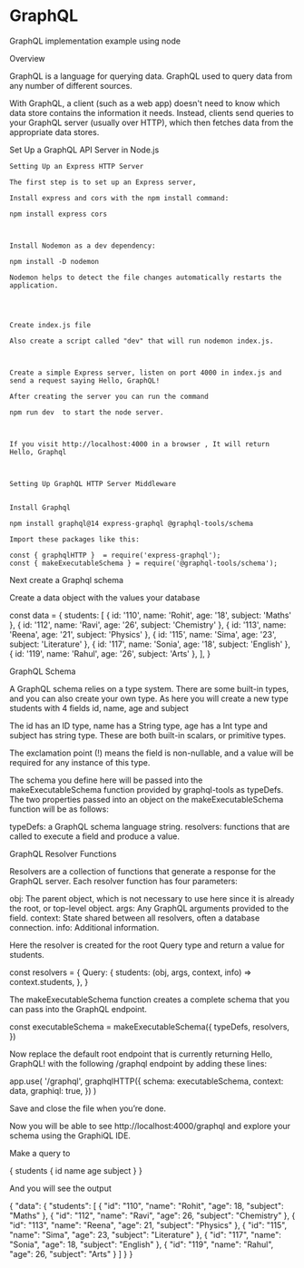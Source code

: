 # GraphQL
GraphQL implementation example using node 


Overview 

GraphQL is a language for querying data.  GraphQL used to query data from any number of different sources.

With GraphQL, a client (such as a web app) doesn't need to know which data store contains the information it needs. Instead, clients send queries to your GraphQL server (usually over HTTP), which then fetches data from the appropriate data stores.



Set Up a GraphQL API Server in Node.js 


    Setting Up an Express HTTP Server  

    The first step is to set up an Express server, 

    Install express and cors with the npm install command:

    npm install express cors



    Install Nodemon as a dev dependency:

    npm install -D nodemon

    Nodemon helps to detect the file changes automatically restarts the application. 




    Create index.js file

    Also create a script called "dev" that will run nodemon index.js. 



    Create a simple Express server, listen on port 4000 in index.js and send a request saying Hello, GraphQL!

    After creating the server you can run the command 
 
    npm run dev  to start the node server.
    


    If you visit http://localhost:4000 in a browser , It will return Hello, Graphql



    Setting Up GraphQL HTTP Server Middleware
   

    Install Graphql 

    npm install graphql@14 express-graphql @graphql-tools/schema  

    Import these packages like this: 

    const { graphqlHTTP }  = require('express-graphql');
    const { makeExecutableSchema } = require('@graphql-tools/schema'); 




   Next create a Graphql schema 

   Create a data object with the values your database 

   const data = {
  students: [
    { id: '110', name: 'Rohit', age: '18', subject: 'Maths' },
    { id: '112', name: 'Ravi', age: '26', subject: 'Chemistry' },
    { id: '113', name: 'Reena', age: '21', subject: 'Physics' },
    { id: '115', name: 'Sima', age: '23', subject: 'Literature' },
    { id: '117', name: 'Sonia', age: '18', subject: 'English' },
    { id: '119', name: 'Rahul', age: '26', subject: 'Arts' },
  ],
}  


GraphQL Schema 

A GraphQL schema relies on a type system. There are some built-in types, and you can also create your own type. As here you will create a new type students with 4 fields id, name, age and subject

The id has an ID type, name has a String type, age has a Int type and subject has string type. These are both built-in scalars, or primitive types. 

The exclamation point (!) means the field is non-nullable, and a value will be required for any instance of this type.


The schema you define here will be passed into the makeExecutableSchema function provided by graphql-tools as typeDefs. The two properties passed into an object on the makeExecutableSchema function will be as follows:

typeDefs: a GraphQL schema language string.
resolvers: functions that are called to execute a field and produce a value.




GraphQL Resolver Functions


Resolvers are a collection of functions that generate a response for the GraphQL server. Each resolver function has four parameters:

obj: The parent object, which is not necessary to use here since it is already the root, or top-level object.
args: Any GraphQL arguments provided to the field.
context: State shared between all resolvers, often a database connection.
info: Additional information.



Here the resolver is created for the root Query type and return a value for students.  


const resolvers = {
  Query: {
    students: (obj, args, context, info) => context.students,
  },
}



The makeExecutableSchema function creates a complete schema that you can pass into the GraphQL endpoint. 

const executableSchema = makeExecutableSchema({
  typeDefs,
  resolvers,
})


Now replace the default root endpoint that is currently returning Hello, GraphQL! with the following /graphql endpoint by adding these  lines:

app.use(
  '/graphql',
  graphqlHTTP({
    schema: executableSchema,
    context: data,
    graphiql: true,
  })
)



Save and close the file when you’re done.


Now you will be able to see http://localhost:4000/graphql and explore your schema using the GraphiQL IDE.



Make a query to 

{
  students {
    id
    name
    age
    subject
  }
}

And you will see the output 

{
  "data": {
    "students": [
      {
        "id": "110",
        "name": "Rohit",
        "age": 18,
        "subject": "Maths"
      },
      {
        "id": "112",
        "name": "Ravi",
        "age": 26,
        "subject": "Chemistry"
      },
      {
        "id": "113",
        "name": "Reena",
        "age": 21,
        "subject": "Physics"
      },
      {
        "id": "115",
        "name": "Sima",
        "age": 23,
        "subject": "Literature"
      },
      {
        "id": "117",
        "name": "Sonia",
        "age": 18,
        "subject": "English"
      },
      {
        "id": "119",
        "name": "Rahul",
        "age": 26,
        "subject": "Arts"
      }
    ]
  }
}




